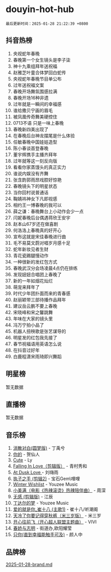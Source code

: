 # douyin-hot-hub

`最后更新时间：2025-01-28 21:22:39 +0800`

## 抖音热榜

1. 央视蛇年春晚
1. 春晚第一个女生镜头是李子柒
1. 神十九乘组拜年送祝福
1. 赵雅芝叶童合体梦回白蛇传
1. 央视蛇年春晚节目单公布
1. 过年送祝福文案
1. 春晚开场舞氛围感拉满
1. 春晚开场16种非遗
1. 过年就是一瞬间的幸福感
1. 谁给撒贝宁画的眉毛
1. 被凤凰传奇舞美硬控住
1. 0713不语 只是一味上春晚
1. 春晚新四美出现了
1. 在春晚后台神龙摆尾是什么体验
1. 任敏春晚中国娃娃造型
1. 陈小春谈首登春晚
1. 董宇辉携手主播齐拜年
1. 过年就等这一刻反向版
1. 看看你家蒸馒头的真正实力
1. 谁说内娱没有齐舞
1. 张含韵郭雨昂戏腔好惊艳
1. 春晚镜头下的明星状态
1. 当你回村说普通话
1. 鞠婧祎神女下凡即视感
1. 相约王一博春晚的我可以
1. 薛之谦：春晚舞台上小动作会少一点
1. 闫妮春晚后台偶遇蒋欣王安宇
1. 赵本山67岁还在做喜剧
1. 何洛洛上春晚真的好开心
1. 宣布这就是宋佳春晚进行曲
1. 毛不易莫文蔚对唱岁月感十足
1. 蛇年新妆见者生财
1. 青花瓷踢腿慢动作
1. 一种很新的发红包方式
1. 春晚武汉分会场凌晨4点仍在排练
1. 发现妞妞合唱团上春晚了
1. 新的一年如烟花灿烂
1. 萌宠来拜年了
1. 时代少年团扑面而来的青春感
1. 赵丽颖带三部待播作品拜年
1. 建议岳云鹏不要上春晚
1. 宋晓峰和宋之馨跳舞
1. 年味在大家的镜头里
1. 冯万宁拍小品了
1. 机器人扭秧歌是张艺谋导的
1. 明星发的红包我先接了
1. 春节祝福语用英语怎么说
1. 在抖音过好年
1. 白鹿程潇宋雨琦即兴舞蹈

## 明星榜

暂无数据

## 直播榜

暂无数据

## 音乐榜

1. [消散对白(圆梦版)](https://sf5-hl-cdn-tos.douyinstatic.com/obj/tos-cn-ve-2774/og4jB5I5IizzoZVAAAzWgBMAsMDWoArfwBOiFs) - 丁禹兮
1. [你的](https://sf5-hl-cdn-tos.douyinstatic.com/obj/tos-cn-ve-2774/oYuIeKf42jB7sEV6B2upMdpYAgfrQWj0FeRegh) - 贺仙人
1. [Cute](https://sf5-hl-cdn-tos.douyinstatic.com/obj/tos-cn-ve-2774/o4IbIzHWKAAB4wsS5qMBRiiAlEBGTpQRNfFvuo) - Ly
1. [Falling In Love（剪辑版）](https://sf5-hl-cdn-tos.douyinstatic.com/obj/tos-cn-ve-2774/o8ajpA8zzgBPahbBIO8AcKGBLJezFCRd1wfP9f) - 青村秀和
1. [ At Dusk  Love ](https://sf5-hl-cdn-tos.douyinstatic.com/obj/tos-cn-ve-2774/o8CrpCf5CaYgI4ZrtQgMQAFEfuGqNnRSDQAPBc) - 刘嗨雨
1. [执子之手 (剪辑2)](https://sf5-hl-cdn-tos.douyinstatic.com/obj/tos-cn-ve-2774/oUoZLQjCc31XzqsBnBQUNgeKtYPBcgbFDwtfcu) - 宝石Gem\哩哩
1. [Winter Wishlist](https://sf5-hl-cdn-tos.douyinstatic.com/obj/tos-cn-ve-2774/oIIgUOeamCFCVAzxN6MFRLIBlLGpUqQxeeHrLE) - Youzee Music
1. [小美满（电影《热辣滚烫》热辣陪伴曲）](https://sf5-hl-cdn-tos.douyinstatic.com/obj/tos-cn-ve-2774/o0GAn2lSgfZIDUgtevCGDQYnFg4CwnrBaxbTZL) - 周深
1. [无感 (剪辑版)](https://sf6-cdn-tos.douyinstatic.com/obj/tos-cn-ve-2774/o0eIsUzJBDlQaQFC5OFlgbMEZC1TFYBftOBn6p) - 江辰
1. [丁达尔的梦](https://sf5-hl-cdn-tos.douyinstatic.com/obj/tos-cn-ve-2774/oMU3WirUZBVQkAC9ccG5P2IQirziZM2RTInUY) - Youzee Music
1. [爱的就是你_崔十八 (主歌1)](https://sf6-cdn-tos.douyinstatic.com/obj/tos-cn-ve-2774/oI5BO5DhFZ6UTcNCnZaOCBLtZ7WIMQGfgnXf5E) - 崔十八/听潮阁
1. [天冷了你要记得穿秋裤（米三岁版）](https://sf5-hl-cdn-tos.douyinstatic.com/obj/tos-cn-ve-2774/oQlIwVIDWiZ6BQilAorS7MA0AgCkQDvcZAdm1) - 米三岁
1. [开心往前飞（开心超人联盟主题曲）](https://sf5-hl-cdn-tos.douyinstatic.com/obj/tos-cn-ve-2774/9d8fb7c82cf1421fb93a9fe925275e0a) - VIVI
1. [春娇与志明](https://sf5-hl-cdn-tos.douyinstatic.com/obj/tos-cn-ve-2774/e530d8fceb7044b39707d7f9ff54add1) - 街道办,欧阳耀莹
1. [只你(直到幸福能触手可及)](https://sf5-hl-cdn-tos.douyinstatic.com/obj/tos-cn-ve-2774/o0lBkRDzFTeaVSUz3ZZSCBVtZ5DIMQGfgmEAuE) - 颜人中

## 品牌榜

[2025-01-28-brand.md](2025-01-28-brand.md)
